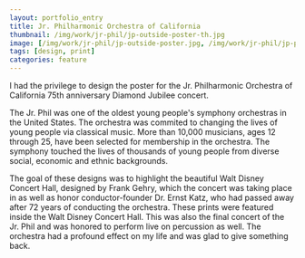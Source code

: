 ```yaml
---
layout: portfolio_entry
title: Jr. Philharmonic Orchestra of California
thumbnail: /img/work/jr-phil/jp-outside-poster-th.jpg
image: [/img/work/jr-phil/jp-outside-poster.jpg, /img/work/jr-phil/jp-poster.jpg]
tags: [design, print]
categories: feature
---
```


I had the privilege to design the poster for the Jr. Philharmonic Orchestra of California 75th anniversary Diamond Jubilee concert. 

The Jr. Phil was one of the oldest young people's symphony orchestras in the United States. The orchestra was commited to changing the lives of young people via classical music. More than 10,000 musicians, ages 12 through 25, have been selected for membership in the orchestra. The symphony touched the lives of thousands of young people from diverse social, economic and ethnic backgrounds.
 
The goal of these designs was to highlight the beautiful Walt Disney Concert Hall, designed by Frank Gehry, which the concert was taking place in as well as honor conductor-founder Dr. Ernst Katz, who had passed away after 72 years of conducting the orchestra. These prints were featured inside the Walt Disney Concert Hall. This was also the final concert of the Jr. Phil and was honored to perform live on percussion as well. The orchestra had a profound effect on my life and was glad to give something back.